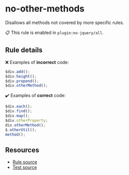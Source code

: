 [//]: # (This file is generated by eslint-docgen. Do not edit it directly.)

# no-other-methods

Disallows all methods not covered by more specific rules.

📋 This rule is enabled in `plugin:no-jquery/all`.

## Rule details

❌ Examples of **incorrect** code:
```js
$div.add();
$div.height();
$div.prepend();
$div.otherMethod();
```

✔️ Examples of **correct** code:
```js
$div.each();
$div.find();
$div.map();
$div.otherProperty;
div.otherMethod();
$.otherUtil();
method();
```

## Resources

* [Rule source](/src/rules/no-other-methods.js)
* [Test source](/tests/rules/no-other-methods.js)
